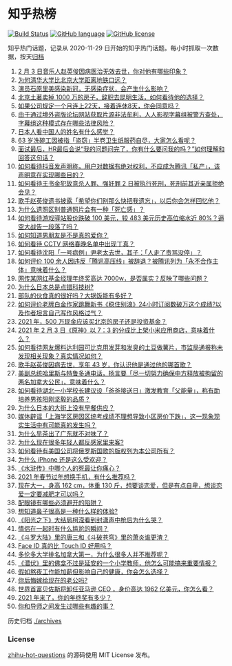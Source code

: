 # 知乎热榜
[![Build Status](https://github.com/ToWeLong/zhihu-hot-questions/workflows/CI/badge.svg)](https://github.com/ToWeLong/zhihu-hot-questions/actions)
[![GitHub language](https://img.shields.io/badge/language-golang-orange.svg)](https://golang.org/)
[![GitHub license](https://img.shields.io/github/license/ToWeLong/zhihu-hot-questions)](https://github.com/ToWeLong/zhihu-hot-questions/blob/main/LICENSE)

知乎热门话题，记录从 2020-11-29 日开始的知乎热门话题。每小时抓取一次数据，按天[归档](./archives)

<!-- BEGIN -->

1. [2 月 3 日音乐人赵英俊因病医治无效去世，你对他有哪些印象？](https://www.zhihu.com/question/442674208)
1. [为何清华大学比北京大学距离地铁口远？](https://www.zhihu.com/question/68012184)
1. [演员石原里美感染新冠，无感染症状，会产生什么影响？](https://www.zhihu.com/question/442673754)
1. [北京土著卖掉 1000 万的房子，辞职去昆明生活，如何看待他的选择？](https://www.zhihu.com/question/442526187)
1. [如果公司规定一个月连上22天，接着连休8天，你会同意吗？](https://www.zhihu.com/question/386699351)
1. [由于通过境外盗版论坛网站获取片源非法牟利，人人影视字幕组被警方查处，字幕组这种模式存在哪些法律风险？](https://www.zhihu.com/question/442642962)
1. [日本人看中国人的姓名有什么感觉？](https://www.zhihu.com/question/433563472)
1. [63 岁洗碗工因被指「盗窃」半卷卫生纸服药自尽，大家怎么看呢？](https://www.zhihu.com/question/442367306)
1. [面试最后，HR最后会说“我的问题问完了，你有什么要问我的吗？”如何理解和回答这句话？](https://www.zhihu.com/question/29904997)
1. [如何看待抖音发声明称，用户对数据有绝对权利，不应成为腾讯「私产」，该声明意在实现哪些目的？](https://www.zhihu.com/question/442576218)
1. [如何看待王书金犯故意杀人罪、强奸罪 2 日被执行死刑，死刑前其近亲属拒绝会见？](https://www.zhihu.com/question/442446974)
1. [歌手赵英俊遗书披露「希望你们别那么快把我遗忘」，以后你会怎样回忆他？](https://www.zhihu.com/question/442712118)
1. [为什么遗照区别普通照片会有一种「死亡感」？](https://www.zhihu.com/question/441598646)
1. [如何看待游戏驿站股价跌破 100 美元，较 483 美元历史高位缩水近 80%？逼空大战告一段落了吗？](https://www.zhihu.com/question/442583001)
1. [如何知道男朋友是不是真的爱你？](https://www.zhihu.com/question/27369467)
1. [如何看待 CCTV 网络春晚名单中出现丁真？](https://www.zhihu.com/question/441675732)
1. [如何看待沈阳「一号病例」尹老太去世，其子：「人走了责骂没停」？](https://www.zhihu.com/question/442659608)
1. [如何评价 100 余人因违反「腾讯高压线」被辞退？被腾讯列为「永不合作主体」意味着什么？](https://www.zhihu.com/question/442505532)
1. [网传某网红基金经理年终奖高达 7000w，是否属实？反映了哪些问题？](https://www.zhihu.com/question/442542362)
1. [为什么日本总是点错科技树?](https://www.zhihu.com/question/327279221)
1. [部队的伙食真的很好吗？大锅饭能有多好？](https://www.zhihu.com/question/441827814)
1. [如何评价老牌白金作家跳舞新书《稳住别浪》24小时订阅数破万这个成绩?以及作者坦言自己写作风格过气？](https://www.zhihu.com/question/442415782)
1. [2021 年，500 万现金应该买北京的房子还是投资基金？](https://www.zhihu.com/question/442346847)
1. [2021 年 2 月 3 日《原神》以 7：3 的分成比上架小米应用商店，意味着什么？](https://www.zhihu.com/question/442613928)
1. [如何看待网友爆料达利园可比克用发芽和发臭的土豆做薯片，市监局通报称未发现相关现象？真实情况如何？](https://www.zhihu.com/question/442352828)
1. [歌手赵英俊因病去世，享年 43 岁，你认识他是通过他的哪首歌？](https://www.zhihu.com/question/442676002)
1. [美副总统哈里斯与特鲁多通电话，扬言要「尽一切努力确保中方释放被拘留的两名加拿大公民」，意味着什么？](https://www.zhihu.com/question/442515403)
1. [如何看待湖北一小学校长建议设「爸爸接送日」激发教育「父能量」，称有助培养男孩阳刚坚毅的品质？](https://www.zhihu.com/question/442315669)
1. [为什么日本的大街上没有早餐供应？](https://www.zhihu.com/question/19572154)
1. [媒体辟谣「上海学区房因区统考成绩不理想导致小区房价下跌」，这一现象现实生活中有可能真的发生吗？](https://www.zhihu.com/question/441631870)
1. [为什么早茶出了广东就不对味了？](https://www.zhihu.com/question/47756010)
1. [为什么现在很多年轻人都反感家里来客?](https://www.zhihu.com/question/337487629)
1. [如何看待有美国公司将俄罗斯国歌的版权列为本公司所有？](https://www.zhihu.com/question/442672930)
1. [为什么 iPhone 还是这么受欢迎？](https://www.zhihu.com/question/430965272)
1. [《水浒传》中哪个人的死最让你痛心？](https://www.zhihu.com/question/407591641)
1. [2021 年春节过年想换手机，有什么推荐吗？](https://www.zhihu.com/question/432813149)
1. [现在大一，身高 162 cm，体重 130 斤，想要谈恋爱，但是有点自卑，想谈恋爱一定要减肥才可以吗？](https://www.zhihu.com/question/440245202)
1. [配眼镜有哪些必须避开的陷阱？](https://www.zhihu.com/question/20123451)
1. [想知道鼻子很高是一种什么样的体验?](https://www.zhihu.com/question/28480674)
1. [《阳光之下》大结局柯滢看到封潇声中枪后为什么哭？](https://www.zhihu.com/question/442388718)
1. [情侣在一起时有什么尴尬的瞬间？](https://www.zhihu.com/question/58489668)
1. [《斗罗大陆》里的唐三和《斗破苍穹》里的萧炎谁更渣？](https://www.zhihu.com/question/419849232)
1. [Face ID 真的比 Touch ID 好用吗？](https://www.zhihu.com/question/267508659)
1. [多伦多大学排名加拿大第一，为什么很多人并不推荐呢？](https://www.zhihu.com/question/314764524)
1. [《潜伏》里的佛龛不过是延安的一个小学教师，他怎么可能搞来重要情报？](https://www.zhihu.com/question/439123636)
1. [假如熬夜工作能加薪但影响自己的健康，你会怎么选择？](https://www.zhihu.com/question/442489601)
1. [你后悔嫁给现在的老公吗?](https://www.zhihu.com/question/292279985)
1. [世界首富贝佐斯将卸任亚马逊 CEO ，身价高达 1962 亿美元，你怎么看？](https://www.zhihu.com/question/442610028)
1. [2021 年来了，你的年终奖有多少？](https://www.zhihu.com/question/434872123)
1. [你和导师之间发生过哪些有趣的事？](https://www.zhihu.com/question/263824222)

<!-- END -->

历史归档 [./archives](./archives)


### License
[zhihu-hot-questions](https://github.com/towelong/zhihu-hot-questions) 的源码使用 MIT License 发布。